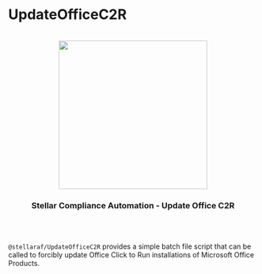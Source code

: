 # UpdateOfficeC2R

<div align="center">
  <br/>
  <img src="https://res.cloudinary.com/stellaraf/image/upload/v1604277355/stellar-logo-gradient.svg" width="300" />
  <br/>
  <h3>Stellar Compliance Automation - Update Office C2R</h3>
  <br/>
  <br/>
</div>

`@stellaraf/UpdateOfficeC2R` provides a simple batch file script that can be called to forcibly update Office Click to Run installations of Microsoft Office Products.
